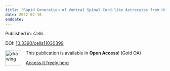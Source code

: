 ```yaml
---
title: "Rapid Generation of Ventral Spinal Cord-like Astrocytes from Human iPSCs for Modeling Non-Cell Autonomous Mechanisms of Lower Motor Neuron Disease."
date: 2022-02-16
enddate:
---
```


Published in: *Cells*

DOI: [10.3390/cells11030399](https://doi.org/10.3390/cells11030399)

<img src="https://upload.wikimedia.org/wikipedia/commons/thumb/7/77/Open_Access_logo_PLoS_transparent.svg/800px-Open_Access_logo_PLoS_transparent.svg.png" alt="drawing" width="50" align="left"/> &nbsp;&nbsp;&nbsp;This publication is available in **Open Access**! (Gold OA)

&nbsp;&nbsp;&nbsp;<a href="https://www.mdpi.com/2073-4409/11/3/399/pdf?version=1643035528">Access it freely here</a>


